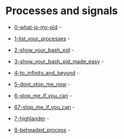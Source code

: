 # Processes and signals

- [0-what-is-my-pid](https://github.com/KristiSeraj/holberton-system_engineering-devops/blob/main/0x05-processes_and_signals/0-what-is-my-pid) -

- [1-list_your_processes](https://github.com/KristiSeraj/holberton-system_engineering-devops/blob/main/0x05-processes_and_signals/1-list_your_processes) -

- [2-show_your_bash_pid](https://github.com/KristiSeraj/holberton-system_engineering-devops/blob/main/0x05-processes_and_signals/2-show_your_bash_pid) -

- [3-show_your_bash_pid_made_easy](https://github.com/KristiSeraj/holberton-system_engineering-devops/blob/main/0x05-processes_and_signals/3-show_your_bash_pid_made_easy) -

- [4-to_infinity_and_beyond](https://github.com/KristiSeraj/holberton-system_engineering-devops/blob/main/0x05-processes_and_signals/4-to_infinity_and_beyond) -

- [5-dont_stop_me_now](https://github.com/KristiSeraj/holberton-system_engineering-devops/blob/main/0x05-processes_and_signals/5-dont_stop_me_now) -

- [6-stop_me_if_you_can](https://github.com/KristiSeraj/holberton-system_engineering-devops/blob/main/0x05-processes_and_signals/6-stop_me_if_you_can) -

- [67-stop_me_if_you_can](https://github.com/KristiSeraj/holberton-system_engineering-devops/blob/main/0x05-processes_and_signals/67-stop_me_if_you_can) -

- [7-highlander](https://github.com/KristiSeraj/holberton-system_engineering-devops/blob/main/0x05-processes_and_signals/7-highlander) -

- [8-beheaded_process](https://github.com/KristiSeraj/holberton-system_engineering-devops/blob/main/0x05-processes_and_signals/8-beheaded_process) -
